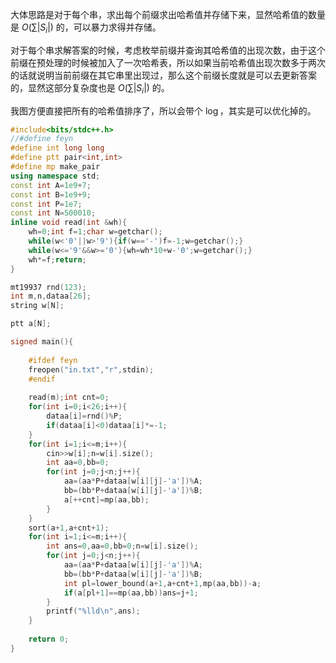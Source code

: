 大体思路是对于每个串，求出每个前缀求出哈希值并存储下来，显然哈希值的数量是 $O(\sum|S_i|)$ 的，可以暴力求得并存储。

对于每个串求解答案的时候，考虑枚举前缀并查询其哈希值的出现次数，由于这个前缀在预处理的时候被加入了一次哈希表，所以如果当前哈希值出现次数多于两次的话就说明当前前缀在其它串里出现过，那么这个前缀长度就是可以去更新答案的，显然这部分复杂度也是 $O(\sum|S_i|)$ 的。

我图方便直接把所有的哈希值排序了，所以会带个 $\log$，其实是可以优化掉的。

```cpp
#include<bits/stdc++.h>
//#define feyn
#define int long long
#define ptt pair<int,int>
#define mp make_pair
using namespace std;
const int A=1e9+7;
const int B=1e9+9;
const int P=1e7;
const int N=500010;
inline void read(int &wh){
    wh=0;int f=1;char w=getchar();
    while(w<'0'||w>'9'){if(w=='-')f=-1;w=getchar();}
    while(w<='9'&&w>='0'){wh=wh*10+w-'0';w=getchar();}
    wh*=f;return;
}

mt19937 rnd(123);
int m,n,dataa[26];
string w[N];

ptt a[N];

signed main(){
	
	#ifdef feyn
	freopen("in.txt","r",stdin);
	#endif
	
	read(m);int cnt=0;
	for(int i=0;i<26;i++){
		dataa[i]=rnd()%P;
		if(dataa[i]<0)dataa[i]*=-1;
	}
	for(int i=1;i<=m;i++){
		cin>>w[i];n=w[i].size();
		int aa=0,bb=0;
		for(int j=0;j<n;j++){
			aa=(aa*P+dataa[w[i][j]-'a'])%A;
			bb=(bb*P+dataa[w[i][j]-'a'])%B;
			a[++cnt]=mp(aa,bb);
		}
	}
	sort(a+1,a+cnt+1);
	for(int i=1;i<=m;i++){
		int ans=0,aa=0,bb=0;n=w[i].size();
		for(int j=0;j<n;j++){
			aa=(aa*P+dataa[w[i][j]-'a'])%A;
			bb=(bb*P+dataa[w[i][j]-'a'])%B;
			int pl=lower_bound(a+1,a+cnt+1,mp(aa,bb))-a;
			if(a[pl+1]==mp(aa,bb))ans=j+1;
		}
		printf("%lld\n",ans); 
	}
	
	return 0;
}
```